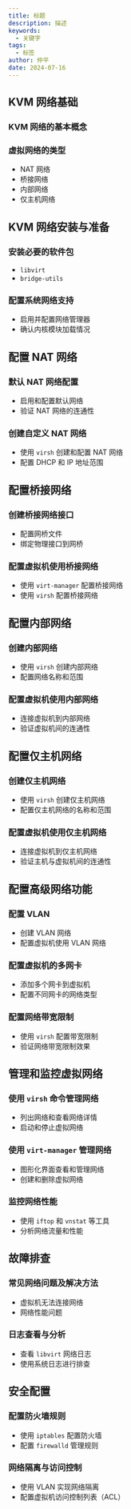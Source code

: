 ```yaml
---
title: 标题
description: 描述
keywords:
  - 关键字
tags:
  - 标签
author: 仲平
date: 2024-07-16
---
```


## KVM 网络基础

### KVM 网络的基本概念

### 虚拟网络的类型

- NAT 网络
- 桥接网络
- 内部网络
- 仅主机网络

## KVM 网络安装与准备

### 安装必要的软件包

- `libvirt`
- `bridge-utils`

### 配置系统网络支持

- 启用并配置网络管理器
- 确认内核模块加载情况

## 配置 NAT 网络

### 默认 NAT 网络配置

- 启用和配置默认网络
- 验证 NAT 网络的连通性

### 创建自定义 NAT 网络

- 使用 `virsh` 创建和配置 NAT 网络
- 配置 DHCP 和 IP 地址范围

## 配置桥接网络

### 创建桥接网络接口

- 配置网桥文件
- 绑定物理接口到网桥

### 配置虚拟机使用桥接网络

- 使用 `virt-manager` 配置桥接网络
- 使用 `virsh` 配置桥接网络

## 配置内部网络

### 创建内部网络

- 使用 `virsh` 创建内部网络
- 配置网络名称和范围

### 配置虚拟机使用内部网络

- 连接虚拟机到内部网络
- 验证虚拟机间的连通性

## 配置仅主机网络

### 创建仅主机网络

- 使用 `virsh` 创建仅主机网络
- 配置仅主机网络的名称和范围

### 配置虚拟机使用仅主机网络

- 连接虚拟机到仅主机网络
- 验证主机与虚拟机间的连通性

## 配置高级网络功能

### 配置 VLAN

- 创建 VLAN 网络
- 配置虚拟机使用 VLAN 网络

### 配置虚拟机的多网卡

- 添加多个网卡到虚拟机
- 配置不同网卡的网络类型

### 配置网络带宽限制

- 使用 `virsh` 配置带宽限制
- 验证网络带宽限制效果

## 管理和监控虚拟网络

### 使用 `virsh` 命令管理网络

- 列出网络和查看网络详情
- 启动和停止虚拟网络

### 使用 `virt-manager` 管理网络

- 图形化界面查看和管理网络
- 创建和删除虚拟网络

### 监控网络性能

- 使用 `iftop` 和 `vnstat` 等工具
- 分析网络流量和性能

## 故障排查

### 常见网络问题及解决方法

- 虚拟机无法连接网络
- 网络性能问题

### 日志查看与分析

- 查看 `libvirt` 网络日志
- 使用系统日志进行排查

## 安全配置

### 配置防火墙规则

- 使用 `iptables` 配置防火墙
- 配置 `firewalld` 管理规则

### 网络隔离与访问控制

- 使用 VLAN 实现网络隔离
- 配置虚拟机访问控制列表（ACL）
